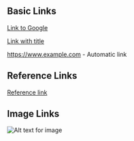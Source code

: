 ## Basic Links

[Link to Google](https://www.google.com)

[Link with title](https://www.example.com "Example Website")

<https://www.example.com> - Automatic link

## Reference Links

[Reference link][ref1]

[ref1]: https://www.reference.com "Reference Website"

## Image Links

![Alt text for image](https://example.com/image.jpg "Image Title")